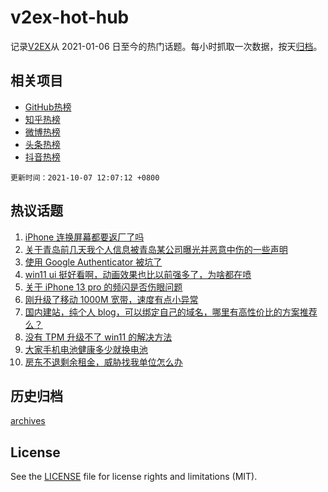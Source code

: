 # v2ex-hot-hub

 记录[V2EX](https://www.v2ex.com/)从 2021-01-06 日至今的热门话题。每小时抓取一次数据，按天[归档](archives)。
 
 ## 相关项目

- [GitHub热榜](https://github.com/lonnyzhang423/github-hot-hub)
- [知乎热榜](https://github.com/lonnyzhang423/zhihu-hot-hub)
- [微博热榜](https://github.com/lonnyzhang423/weibo-hot-hub)
- [头条热榜](https://github.com/lonnyzhang423/toutiao-hot-hub)
- [抖音热榜](https://github.com/lonnyzhang423/douyin-hot-hub)


 `更新时间：2021-10-07 12:07:12 +0800`

## 热议话题

1. [iPhone 连换屏幕都要返厂了吗](https://www.v2ex.com/t/806087)
1. [关于青岛前几天我个人信息被青岛某公司曝光并恶意中伤的一些声明](https://www.v2ex.com/t/806072)
1. [使用 Google Authenticator 被坑了](https://www.v2ex.com/t/806112)
1. [win11 ui 挺好看啊，动画效果也比以前强多了，为啥都在喷](https://www.v2ex.com/t/806160)
1. [关于 iPhone 13 pro 的频闪是否伤眼问题](https://www.v2ex.com/t/806067)
1. [刚升级了移动 1000M 宽带，速度有点小异常](https://www.v2ex.com/t/806095)
1. [国内建站，纯个人 blog，可以绑定自己的域名，哪里有高性价比的方案推荐么？](https://www.v2ex.com/t/806114)
1. [没有 TPM 升级不了 win11 的解决方法](https://www.v2ex.com/t/806097)
1. [大家手机电池健康多少就换电池](https://www.v2ex.com/t/806103)
1. [房东不退剩余租金，威胁找我单位怎么办](https://www.v2ex.com/t/806124)

## 历史归档

[archives](archives)

## License

See the [LICENSE](LICENSE) file for license rights and limitations (MIT).
